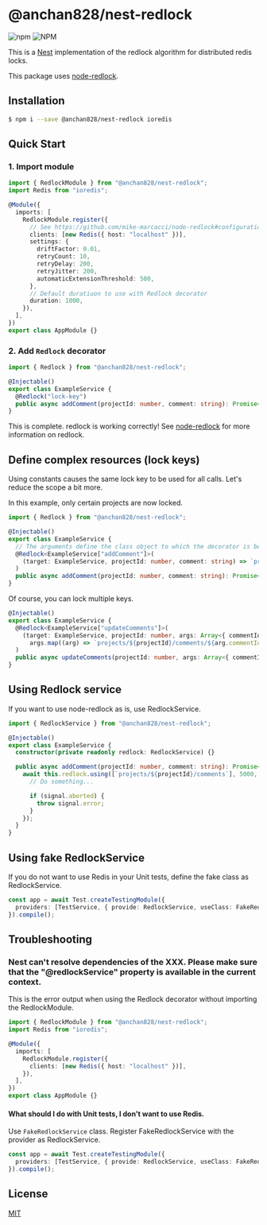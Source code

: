 # @anchan828/nest-redlock

![npm](https://img.shields.io/npm/v/@anchan828/nest-redlock.svg)
![NPM](https://img.shields.io/npm/l/@anchan828/nest-redlock.svg)

This is a [Nest](https://github.com/nestjs/nest) implementation of the redlock algorithm for distributed redis locks.

This package uses [node-redlock](https://github.com/mike-marcacci/node-redlock).

## Installation

```bash
$ npm i --save @anchan828/nest-redlock ioredis
```

## Quick Start

### 1. Import module

```ts
import { RedlockModule } from "@anchan828/nest-redlock";
import Redis from "ioredis";

@Module({
  imports: [
    RedlockModule.register({
      // See https://github.com/mike-marcacci/node-redlock#configuration
      clients: [new Redis({ host: "localhost" })],
      settings: {
        driftFactor: 0.01,
        retryCount: 10,
        retryDelay: 200,
        retryJitter: 200,
        automaticExtensionThreshold: 500,
      },
      // Default duratiuon to use with Redlock decorator
      duration: 1000,
    }),
  ],
})
export class AppModule {}
```

### 2. Add `Redlock` decorator

```ts
import { Redlock } from "@anchan828/nest-redlock";

@Injectable()
export class ExampleService {
  @Redlock("lock-key")
  public async addComment(projectId: number, comment: string): Promise<void> {}
}
```

This is complete. redlock is working correctly!
See [node-redlock](https://github.com/mike-marcacci/node-redlock) for more information on redlock.

## Define complex resources (lock keys)

Using constants causes the same lock key to be used for all calls. Let's reduce the scope a bit more.

In this example, only certain projects are now locked.

```ts
import { Redlock } from "@anchan828/nest-redlock";

@Injectable()
export class ExampleService {
  // The arguments define the class object to which the decorator is being added and the method arguments in order.
  @Redlock<ExampleService["addComment"]>(
    (target: ExampleService, projectId: number, comment: string) => `projects/${projectId}/comments`,
  )
  public async addComment(projectId: number, comment: string): Promise<void> {}
}
```

Of course, you can lock multiple keys.

```ts
@Injectable()
export class ExampleService {
  @Redlock<ExampleService["updateComments"]>(
    (target: ExampleService, projectId: number, args: Array<{ commentId: number; comment: string }>) =>
      args.map((arg) => `projects/${projectId}/comments/${arg.commentId}`),
  )
  public async updateComments(projectId: number, args: Array<{ commentId: number; comment: string }>): Promise<void> {}
}
```

## Using Redlock service

If you want to use node-redlock as is, use RedlockService.

```ts
import { RedlockService } from "@anchan828/nest-redlock";

@Injectable()
export class ExampleService {
  constructor(private readonly redlock: RedlockService) {}

  public async addComment(projectId: number, comment: string): Promise<void> {
    await this.redlock.using([`projects/${projectId}/comments`], 5000, (signal) => {
      // Do something...

      if (signal.aborted) {
        throw signal.error;
      }
    });
  }
}
```

## Using fake RedlockService

If you do not want to use Redis in your Unit tests, define the fake class as RedlockService.

```ts
const app = await Test.createTestingModule({
  providers: [TestService, { provide: RedlockService, useClass: FakeRedlockService }],
}).compile();
```

## Troubleshooting

### Nest can't resolve dependencies of the XXX. Please make sure that the "@redlockService" property is available in the current context.

This is the error output when using the Redlock decorator without importing the RedlockModule.

```ts
import { RedlockModule } from "@anchan828/nest-redlock";
import Redis from "ioredis";

@Module({
  imports: [
    RedlockModule.register({
      clients: [new Redis({ host: "localhost" })],
    }),
  ],
})
export class AppModule {}
```

#### What should I do with Unit tests, I don't want to use Redis.

Use `FakeRedlockService` class. Register FakeRedlockService with the provider as RedlockService.

```ts
const app = await Test.createTestingModule({
  providers: [TestService, { provide: RedlockService, useClass: FakeRedlockService }],
}).compile();
```

## License

[MIT](LICENSE)
